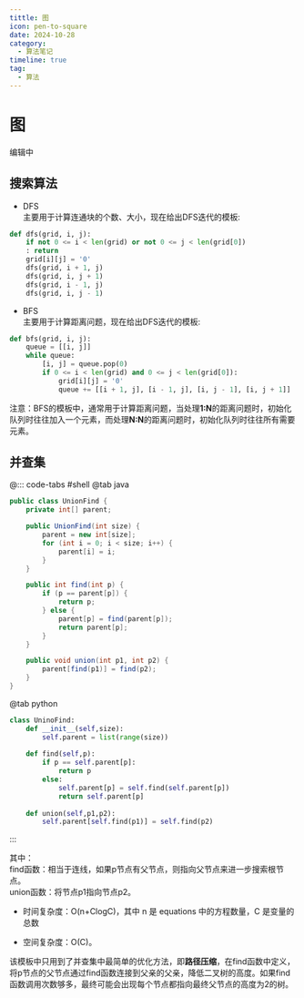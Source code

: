```yaml
---
tittle: 图
icon: pen-to-square
date: 2024-10-28
category:
  - 算法笔记
timeline: true
tag:
  - 算法
--- 
```

# 图
编辑中
<!-- more -->
## 搜索算法  
- DFS  
主要用于计算连通块的个数、大小，现在给出DFS迭代的模板:  

```python
def dfs(grid, i, j):
    if not 0 <= i < len(grid) or not 0 <= j < len(grid[0]) 
    : return
    grid[i][j] = '0'
    dfs(grid, i + 1, j)
    dfs(grid, i, j + 1)
    dfs(grid, i - 1, j)
    dfs(grid, i, j - 1)
```     


- BFS    
主要用于计算距离问题，现在给出DFS迭代的模板:
```python
def bfs(grid, i, j):
    queue = [[i, j]]
    while queue:
        [i, j] = queue.pop(0)
        if 0 <= i < len(grid) and 0 <= j < len(grid[0]):
            grid[i][j] = '0'
            queue += [[i + 1, j], [i - 1, j], [i, j - 1], [i, j + 1]]

```    
注意：BFS的模板中，通常用于计算距离问题，当处理**1:N**的距离问题时，初始化队列时往往加入一个元素，而处理**N:N**的距离问题时，初始化队列时往往所有需要元素。
    


## 并查集 

@::: code-tabs
#shell
@tab java
```java
public class UnionFind {
    private int[] parent;

    public UnionFind(int size) {
        parent = new int[size];
        for (int i = 0; i < size; i++) {
            parent[i] = i;
        }
    }

    public int find(int p) {
        if (p == parent[p]) {
            return p;
        } else {
            parent[p] = find(parent[p]);
            return parent[p];
        }
    }

    public void union(int p1, int p2) {
        parent[find(p1)] = find(p2);
    }
}
```
@tab python
```python
class UninoFind:
    def __init__(self,size):
        self.parent = list(range(size))
    
    def find(self,p):
        if p == self.parent[p]:
            return p
        else:
            self.parent[p] = self.find(self.parent[p])
            return self.parent[p]
    
    def union(self,p1,p2):
        self.parent[self.find(p1)] = self.find(p2)
``` 
:::

其中：  
find函数：相当于连线，如果p节点有父节点，则指向父节点来进一步搜索根节点。  
union函数：将节点p1指向节点p2。
- 时间复杂度：O(n+ClogC)，其中 n 是 equations 中的方程数量，C 是变量的总数

- 空间复杂度：O(C)。 

该模板中只用到了并查集中最简单的优化方法，即**路径压缩**，在find函数中定义，将p节点的父节点通过find函数连接到父亲的父亲，降低二叉树的高度。如果find函数调用次数够多，最终可能会出现每个节点都指向最终父节点的高度为2的树。